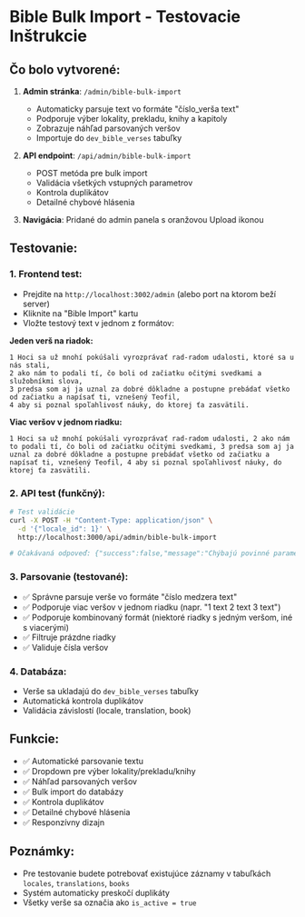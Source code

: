 # Bible Bulk Import - Testovacie Inštrukcie

## Čo bolo vytvorené:

1. **Admin stránka**: `/admin/bible-bulk-import`
   - Automaticky parsuje text vo formáte "číslo_verša text"
   - Podporuje výber lokality, prekladu, knihy a kapitoly
   - Zobrazuje náhľad parsovaných veršov
   - Importuje do `dev_bible_verses` tabuľky

2. **API endpoint**: `/api/admin/bible-bulk-import`
   - POST metóda pre bulk import
   - Validácia všetkých vstupných parametrov
   - Kontrola duplikátov
   - Detailné chybové hlásenia

3. **Navigácia**: Pridané do admin panela s oranžovou Upload ikonou

## Testovanie:

### 1. Frontend test:
- Prejdite na `http://localhost:3002/admin` (alebo port na ktorom beží server)
- Kliknite na "Bible Import" kartu
- Vložte testový text v jednom z formátov:

**Jeden verš na riadok:**
```
1 Hoci sa už mnohí pokúšali vyrozprávať rad-radom udalosti, ktoré sa u nás stali,
2 ako nám to podali tí, čo boli od začiatku očitými svedkami a služobníkmi slova,
3 predsa som aj ja uznal za dobré dôkladne a postupne prebádať všetko od začiatku a napísať ti, vznešený Teofil,
4 aby si poznal spoľahlivosť náuky, do ktorej ťa zasvätili.
```

**Viac veršov v jednom riadku:**
```
1 Hoci sa už mnohí pokúšali vyrozprávať rad-radom udalosti, 2 ako nám to podali tí, čo boli od začiatku očitými svedkami, 3 predsa som aj ja uznal za dobré dôkladne a postupne prebádať všetko od začiatku a napísať ti, vznešený Teofil, 4 aby si poznal spoľahlivosť náuky, do ktorej ťa zasvätili.
```

### 2. API test (funkčný):
```bash
# Test validácie
curl -X POST -H "Content-Type: application/json" \
  -d '{"locale_id": 1}' \
  http://localhost:3000/api/admin/bible-bulk-import

# Očakávaná odpoveď: {"success":false,"message":"Chýbajú povinné parametre pre import."}
```

### 3. Parsovanie (testované):
- ✅ Správne parsuje verše vo formáte "číslo medzera text"
- ✅ Podporuje viac veršov v jednom riadku (napr. "1 text 2 text 3 text")
- ✅ Podporuje kombinovaný formát (niektoré riadky s jedným veršom, iné s viacerými)
- ✅ Filtruje prázdne riadky
- ✅ Validuje čísla veršov

### 4. Databáza:
- Verše sa ukladajú do `dev_bible_verses` tabuľky
- Automatická kontrola duplikátov
- Validácia závislostí (locale, translation, book)

## Funkcie:
- ✅ Automatické parsovanie textu
- ✅ Dropdown pre výber lokality/prekladu/knihy
- ✅ Náhľad parsovaných veršov
- ✅ Bulk import do databázy
- ✅ Kontrola duplikátov
- ✅ Detailné chybové hlásenia
- ✅ Responzívny dizajn

## Poznámky:
- Pre testovanie budete potrebovať existujúce záznamy v tabuľkách `locales`, `translations`, `books`
- Systém automaticky preskočí duplikáty
- Všetky verše sa označia ako `is_active = true`